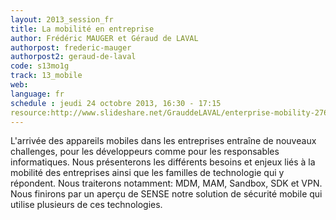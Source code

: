 ```yaml
---
layout: 2013_session_fr
title: La mobilité en entreprise
author: Frédéric MAUGER et Géraud de LAVAL
authorpost: frederic-mauger
authorpost2: geraud-de-laval
code: s13mo1g
track: 13_mobile
web: 
language: fr
schedule : jeudi 24 octobre 2013, 16:30 - 17:15
resource:http://www.slideshare.net/GrauddeLAVAL/enterprise-mobility-27639510
---
```


L'arrivée des appareils mobiles dans les entreprises entraîne de nouveaux challenges, pour les développeurs comme pour les responsables informatiques. Nous présenterons les différents besoins et enjeux liés à la mobilité des entreprises ainsi que les familles de technologie qui y répondent. Nous traiterons notamment: MDM, MAM, Sandbox, SDK et VPN. Nous finirons par un aperçu de SENSE notre solution de sécurité mobile qui utilise plusieurs de ces technologies.
